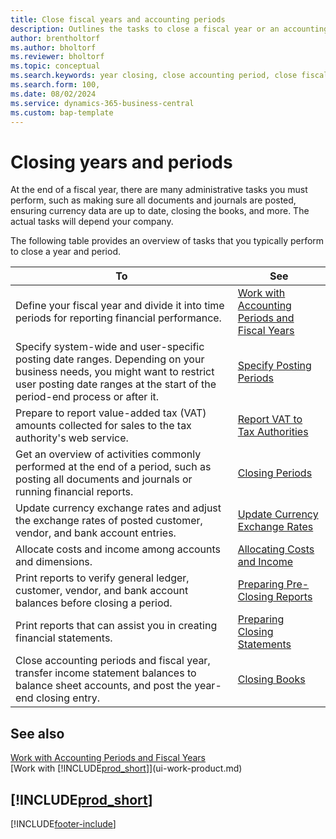 ```yaml
---
title: Close fiscal years and accounting periods
description: Outlines the tasks to close a fiscal year or an accounting period, such as ensuring documents and journals are posted and verifying bank balances.
author: brentholtorf
ms.author: bholtorf
ms.reviewer: bholtorf
ms.topic: conceptual
ms.search.keywords: year closing, close accounting period, close fiscal year, bank account detailed trial balance
ms.search.form: 100,
ms.date: 08/02/2024
ms.service: dynamics-365-business-central
ms.custom: bap-template
---
```


# Closing years and periods

At the end of a fiscal year, there are many administrative tasks you must perform, such as making sure all documents and journals are posted, ensuring currency data are up to date, closing the books, and more. The actual tasks will depend your company.

The following table provides an overview of tasks that you typically perform to close a year and period.

| To | See |
| --- | --- |
| Define your fiscal year and divide it into time periods for reporting financial performance. | [Work with Accounting Periods and Fiscal Years](finance-accounting-periods-and-fiscal-years.md)|
| Specify system-wide and user-specific posting date ranges. Depending on your business needs, you might want to restrict user posting date ranges at the start of the period-end process or after it. |[Specify Posting Periods](finance-how-specify-posting-periods.md) |
| Prepare to report value-added tax (VAT) amounts collected for sales to the tax authority's web service. |[Report VAT to Tax Authorities](finance-how-report-vat.md)|
| Get an overview of activities commonly performed at the end of a period, such as posting all documents and journals or running financial reports. |[Closing Periods](year-how-complete-period-end-processes.md) |
| Update currency exchange rates and adjust the exchange rates of posted customer, vendor, and bank account entries. |[Update Currency Exchange Rates](finance-how-update-currencies.md) |
| Allocate costs and income among accounts and dimensions. |[Allocating Costs and Income](year-allocate-costs-income.md) |
| Print reports to verify general ledger, customer, vendor, and bank account balances before closing a period. |[Preparing Pre-Closing Reports](year-prepare-preclose-reports.md) |
| Print reports that can assist you in creating financial statements. |[Preparing Closing Statements](year-prepare-close-statement.md) |
| Close accounting periods and fiscal year, transfer income statement balances to balance sheet accounts, and post the year-end closing entry. |[Closing Books](year-close-books.md) |

## See also

[Work with Accounting Periods and Fiscal Years](finance-accounting-periods-and-fiscal-years.md)  
[Work with [!INCLUDE[prod_short](includes/prod_short.md)]](ui-work-product.md)

## [!INCLUDE[prod_short](includes/free_trial_md.md)]  

[!INCLUDE[footer-include](includes/footer-banner.md)]
